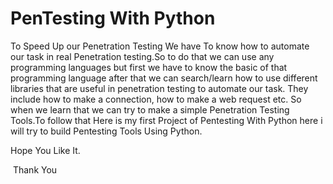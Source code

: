 # PenTesting With Python

To Speed Up our Penetration Testing We have To know how to automate our task in real Penetration testing.So to do that we can use any programming languages but first we have to know the basic of that programming language after that we can search/learn how to use different libraries that are useful in penetration testing to automate our task. They include how to make a connection, how to make a web request etc. So when we learn that we can try to make a simple Penetration Testing Tools.To follow that Here is my first Project of Pentesting With Python here i will try to build Pentesting Tools Using Python.

Hope You Like It.

﻿ Thank You
